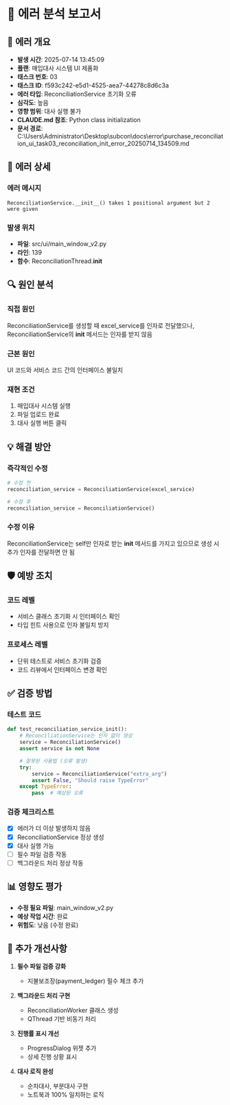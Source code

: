 # 🔴 에러 분석 보고서

## 🚨 에러 개요
- **발생 시간**: 2025-07-14 13:45:09
- **플랜**: 매입대사 시스템 UI 제품화
- **태스크 번호**: 03
- **태스크 ID**: f593c242-e5d1-4525-aea7-44278c8d6c3a
- **에러 타입**: ReconciliationService 초기화 오류
- **심각도**: 높음
- **영향 범위**: 대사 실행 불가
- **CLAUDE.md 참조**: Python class initialization
- **문서 경로**: C:\Users\Administrator\Desktop\subcon\docs\error\purchase_reconciliation_ui_task03_reconciliation_init_error_20250714_134509.md

## 📍 에러 상세
### 에러 메시지
```
ReconciliationService.__init__() takes 1 positional argument but 2 were given
```

### 발생 위치
- **파일**: src/ui/main_window_v2.py
- **라인**: 139
- **함수**: ReconciliationThread.__init__

## 🔍 원인 분석
### 직접 원인
ReconciliationService를 생성할 때 excel_service를 인자로 전달했으나, 
ReconciliationService의 __init__ 메서드는 인자를 받지 않음

### 근본 원인
UI 코드와 서비스 코드 간의 인터페이스 불일치

### 재현 조건
1. 매입대사 시스템 실행
2. 파일 업로드 완료
3. 대사 실행 버튼 클릭

## 💡 해결 방안
### 즉각적인 수정
```python
# 수정 전
reconciliation_service = ReconciliationService(excel_service)

# 수정 후
reconciliation_service = ReconciliationService()
```

### 수정 이유
ReconciliationService는 self만 인자로 받는 __init__ 메서드를 가지고 있으므로
생성 시 추가 인자를 전달하면 안 됨

## 🛡️ 예방 조치
### 코드 레벨
- 서비스 클래스 초기화 시 인터페이스 확인
- 타입 힌트 사용으로 인자 불일치 방지

### 프로세스 레벨
- 단위 테스트로 서비스 초기화 검증
- 코드 리뷰에서 인터페이스 변경 확인

## ✅ 검증 방법
### 테스트 코드
```python
def test_reconciliation_service_init():
    # ReconciliationService는 인자 없이 생성
    service = ReconciliationService()
    assert service is not None

    # 잘못된 사용법 (오류 발생)
    try:
        service = ReconciliationService("extra_arg")
        assert False, "Should raise TypeError"
    except TypeError:
        pass  # 예상된 오류
```

### 검증 체크리스트
- [x] 에러가 더 이상 발생하지 않음
- [x] ReconciliationService 정상 생성
- [x] 대사 실행 가능
- [ ] 필수 파일 검증 작동
- [ ] 백그라운드 처리 정상 작동

## 📊 영향도 평가
- **수정 필요 파일**: main_window_v2.py
- **예상 작업 시간**: 완료
- **위험도**: 낮음 (수정 완료)

## 📝 추가 개선사항
1. **필수 파일 검증 강화**
   - 지불보조장(payment_ledger) 필수 체크 추가

2. **백그라운드 처리 구현**
   - ReconciliationWorker 클래스 생성
   - QThread 기반 비동기 처리

3. **진행률 표시 개선**
   - ProgressDialog 위젯 추가
   - 상세 진행 상황 표시

4. **대사 로직 완성**
   - 순차대사, 부분대사 구현
   - 노트북과 100% 일치하는 로직
